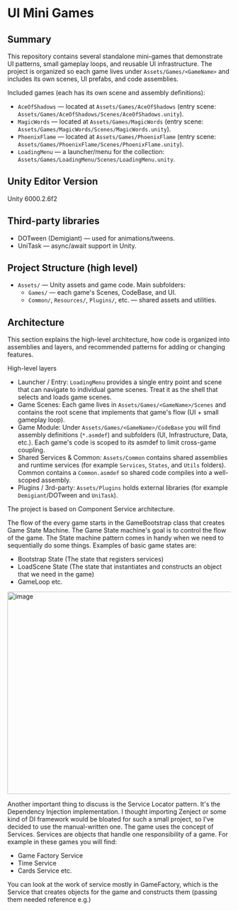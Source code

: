 # UI Mini Games

## Summary

This repository contains several standalone mini-games that demonstrate UI patterns, small gameplay loops, and reusable UI infrastructure. The project is organized so each game lives under `Assets/Games/<GameName>` and includes its own scenes, UI prefabs, and code assemblies.

Included games (each has its own scene and assembly definitions):
- `AceOfShadows` — located at `Assets/Games/AceOfShadows` (entry scene: `Assets/Games/AceOfShadows/Scenes/AceOfShadows.unity`).
- `MagicWords` — located at `Assets/Games/MagicWords` (entry scene: `Assets/Games/MagicWords/Scenes/MagicWords.unity`).
- `PhoenixFlame` — located at `Assets/Games/PhoenixFlame` (entry scene: `Assets/Games/PhoenixFlame/Scenes/PhoenixFlame.unity`).
- `LoadingMenu` — a launcher/menu for the collection: `Assets/Games/LoadingMenu/Scenes/LoadingMenu.unity`.

## Unity Editor Version

Unity 6000.2.6f2

## Third-party libraries
- DOTween (Demigiant) — used for animations/tweens.
- UniTask — async/await support in Unity.

## Project Structure (high level)

- `Assets/` — Unity assets and game code. Main subfolders:
  - `Games/` — each game's Scenes, CodeBase, and UI.
  - `Common/`, `Resources/`, `Plugins/`, etc. — shared assets and utilities.

## Architecture

This section explains the high-level architecture, how code is organized into assemblies and layers, and recommended patterns for adding or changing features.

High-level layers
- Launcher / Entry: `LoadingMenu` provides a single entry point and scene that can navigate to individual game scenes. Treat it as the shell that selects and loads game scenes.
- Game Scenes: Each game lives in `Assets/Games/<GameName>/Scenes` and contains the root scene that implements that game's flow (UI + small gameplay loop).
- Game Module: Under `Assets/Games/<GameName>/CodeBase` you will find assembly definitions (`*.asmdef`) and subfolders (UI, Infrastructure, Data, etc.). Each game's code is scoped to its asmdef to limit cross-game coupling.
- Shared Services & Common: `Assets/Common` contains shared assemblies and runtime services (for example `Services`, `States`, and `Utils` folders). Common contains a `Common.asmdef` so shared code compiles into a well-scoped assembly.
- Plugins / 3rd-party: `Assets/Plugins` holds external libraries (for example `Demigiant`/DOTween and `UniTask`).

The project is based on Component Service architecture.

The flow of the every game starts in the GameBootstrap class that creates Game State Machine. The Game State machine's goal is to control the flow of the game. The State machine pattern comes in handy when we need to sequentially do some things. Examples of basic game states are:

- Bootstrap State (The state that registers services)
- LoadScene State (The state that instantiates and constructs an object that we need in the game)
- GameLoop etc.

<img width="911" height="456" alt="image" src="https://github.com/user-attachments/assets/339b551d-f130-472a-9fb6-83bf9ecb0522" />

Another important thing to discuss is the Service Locator pattern. It's the Dependency Injection implementation. I thought importing Zenject or some kind of DI framework would be bloated for such a small project, so I've decided to use the manual-written one. The game uses the concept of Services. Services are objects that handle one responsibility of a game. For example in these games you will find:

- Game Factory Service
- Time Service
- Cards Service etc.

You can look at the work of service mostly in GameFactory, which is the Service that creates objects for the game and constructs them (passing them needed reference e.g.)
